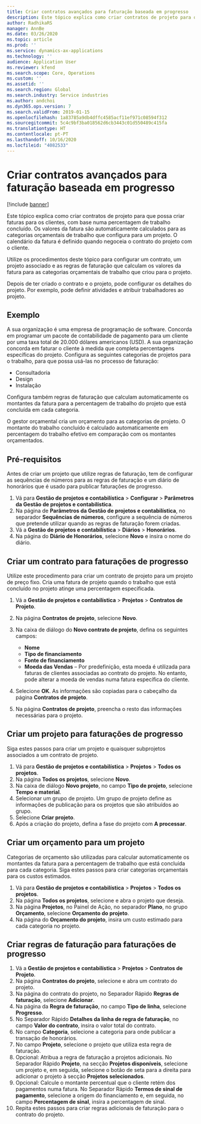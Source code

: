 ```yaml
---
title: Criar contratos avançados para faturação baseada em progresso
description: Este tópico explica como criar contratos de projeto para que possa gerar faturas para os clientes, com base numa percentagem de trabalho concluído.
author: RadhikaRS
manager: AnnBe
ms.date: 03/26/2020
ms.topic: article
ms.prod: ''
ms.service: dynamics-ax-applications
ms.technology: ''
audience: Application User
ms.reviewer: kfend
ms.search.scope: Core, Operations
ms.custom: ''
ms.assetid: ''
ms.search.region: Global
ms.search.industry: Service industries
ms.author: andchoi
ms.dyn365.ops.version: 7
ms.search.validFrom: 2019-01-15
ms.openlocfilehash: 1a83785a9db4dffc4585acf11ef971c08594f312
ms.sourcegitcommit: 5c4c9bf3ba018562d6cb3443c01d550489c415fa
ms.translationtype: HT
ms.contentlocale: pt-PT
ms.lasthandoff: 10/16/2020
ms.locfileid: "4082533"
---
```

# <a name="create-advanced-contracts-for-billing-based-on-progress"></a>Criar contratos avançados para faturação baseada em progresso
[!include [banner](../includes/banner.md)]

Este tópico explica como criar contratos de projeto para que possa criar faturas para os clientes, com base numa percentagem de trabalho concluído. Os valores da fatura são automaticamente calculados para as categorias orçamentais de trabalho que configura para um projeto. O calendário da fatura é definido quando negoceia o contrato do projeto com o cliente.

Utilize os procedimentos deste tópico para configurar um contrato, um projeto associado e as regras de faturação que calculam os valores da fatura para as categorias orçamentais de trabalho que criou para o projeto.

Depois de ter criado o contrato e o projeto, pode configurar os detalhes do projeto. Por exemplo, pode definir atividades e atribuir trabalhadores ao projeto.

## <a name="example"></a>Exemplo

A sua organização é uma empresa de programação de software. Concorda em programar um pacote de contabilidade de pagamento para um cliente por uma taxa total de 20.000 dólares americanos (USD). A sua organização concorda em faturar o cliente à medida que completa percentagens específicas do projeto. Configura as seguintes categorias de projetos para o trabalho, para que possa usá-las no processo de faturação:

- Consultadoria
- Design
- Instalação

Configura também regras de faturação que calculam automaticamente os montantes da fatura para a percentagem de trabalho do projeto que está concluída em cada categoria.

O gestor orçamental cria um orçamento para as categorias de projeto. O montante do trabalho concluído é calculado automaticamente em percentagem do trabalho efetivo em comparação com os montantes orçamentados.

## <a name="prerequisites"></a>Pré-requisitos

Antes de criar um projeto que utilize regras de faturação, tem de configurar as sequências de números para as regras de faturação e um diário de honorários que é usado para publicar faturações de progresso.

1. Vá para **Gestão de projetos e contabilística** \> **Configurar** \> **Parâmetros da Gestão de projetos e contabilística**.
2. Na página de **Parâmetros da Gestão de projetos e contabilística**, no separador **Sequências de números**, configure a sequência de números que pretende utilizar quando as regras de faturação forem criadas.
3. Vá a **Gestão de projetos e contabilística** \> **Diários** \> **Honorários**.
4. Na página do **Diário de Honorários**, selecione **Novo** e insira o nome do diário.

## <a name="create-a-contract-for-progress-billings"></a>Criar um contrato para faturações de progresso

Utilize este procedimento para criar um contrato de projeto para um projeto de preço fixo. Cria uma fatura de projeto quando o trabalho que está concluído no projeto atinge uma percentagem especificada.

1. Vá a **Gestão de projetos e contabilística** \> **Projetos** \> **Contratos de Projeto**.
2. Na página **Contratos de projeto**, selecione **Novo**.
3. Na caixa de diálogo do **Novo contrato de projeto**, defina os seguintes campos:

    - **Nome**
    - **Tipo de financiamento**
    - **Fonte de financiamento**
    - **Moeda das Vendas** – Por predefinição, esta moeda é utilizada para faturas de clientes associadas ao contrato do projeto. No entanto, pode alterar a moeda de vendas numa fatura específica do cliente.

4. Selecione **OK**. As informações são copiadas para o cabeçalho da página **Contratos de projeto**.
5. Na página **Contratos de projeto**, preencha o resto das informações necessárias para o projeto.

## <a name="create-a-project-for-progress-billings"></a>Criar um projeto para faturações de progresso

Siga estes passos para criar um projeto e quaisquer subprojetos associados a um contrato de projeto.

1. Vá para **Gestão de projetos e contabilística** \> **Projetos** \> **Todos os projetos**.
2. Na página **Todos os projetos**, selecione **Novo**.
3. Na caixa de diálogo **Novo projeto**, no campo **Tipo de projeto**, selecione **Tempo e material**.
4. Selecionar um grupo de projeto. Um grupo de projeto define as informações de publicação para os projetos que são atribuídos ao grupo.
5. Selecione **Criar projeto**.
6. Após a criação do projeto, defina a fase do projeto com **A processar**.

## <a name="create-a-budget-for-a-project"></a>Criar um orçamento para um projeto

Categorias de orçamento são utilizadas para calcular automaticamente os montantes da fatura para a percentagem de trabalho que está concluída para cada categoria. Siga estes passos para criar categorias orçamentais para os custos estimados.

1. Vá para **Gestão de projetos e contabilística** \> **Projetos** \> **Todos os projetos**.
2. Na página **Todos os projetos**, selecione e abra o projeto que deseja.
3. Na página **Projetos**, no Painel de Ação, no separador **Plano**, no grupo **Orçamento**, selecione **Orçamento do projeto**.
4. Na página do **Orçamento do projeto**, insira um custo estimado para cada categoria no projeto.

## <a name="create-billing-rules-for-progress-billings"></a>Criar regras de faturação para faturações de progresso

1. Vá a **Gestão de projetos e contabilística** \> **Projetos** \> **Contratos de Projeto**.
2. Na página **Contratos do projeto**, selecione e abra um contrato do projeto.
3. Na página do contrato do projeto, no Separador Rápido **Regras de faturação**, selecione **Adicionar**.
4. Na página da **Regra de faturação**, no campo **Tipo de linha**, selecione **Progresso**.
5. No Separador Rápido **Detalhes da linha de regra de faturação**, no campo **Valor do contrato**, insira o valor total do contrato.
6. No campo **Categoria**, selecione a categoria para onde publicar a transação de honorários.
7. No campo **Projeto**, selecione o projeto que utiliza esta regra de faturação.
8. Opcional: Atribua a regra de faturação a projetos adicionais. No Separador Rápido **Projeto**, na secção **Projetos disponíveis**, selecione um projeto e, em seguida, selecione o botão de seta para a direita para adicionar o projeto à secção **Projetos selecionados**.
9. Opcional: Calcule o montante percentual que o cliente retém dos pagamentos numa fatura. No Separador Rápido **Termos de sinal de pagamento**, selecione a origem do financiamento e, em seguida, no campo **Percentagem de sinal**, insira a percentagem de sinal.
10. Repita estes passos para criar regras adicionais de faturação para o contrato do projeto.
